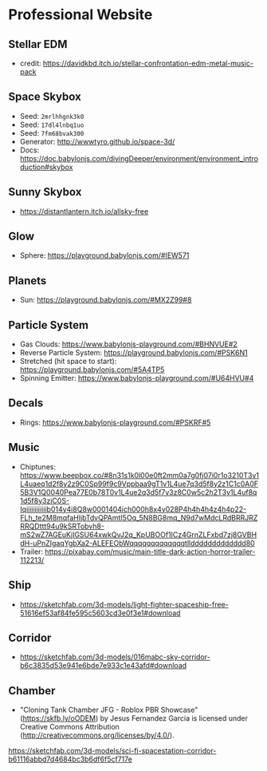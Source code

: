 # Professional Website

## Stellar EDM

-   credit: https://davidkbd.itch.io/stellar-confrontation-edm-metal-music-pack

## Space Skybox

-   Seed: `2mrlhhgnk3k0`
-   Seed: `17dl4lnbq1uo`
-   Seed: `7fm68bvak300`
-   Generator: http://wwwtyro.github.io/space-3d/
-   Docs: https://doc.babylonjs.com/divingDeeper/environment/environment_introduction#skybox

## Sunny Skybox

-   https://distantlantern.itch.io/allsky-free

## Glow

-   Sphere: https://playground.babylonjs.com/#IEW571

## Planets

-   Sun: https://playground.babylonjs.com/#MX2Z99#8

## Particle System

-   Gas Clouds: https://www.babylonjs-playground.com/#BHNVUE#2
-   Reverse Particle System: https://playground.babylonjs.com/#PSK6N1
-   Stretched (hit space to start): https://playground.babylonjs.com/#5A4TP5
-   Spinning Emitter: https://www.babylonjs-playground.com/#U64HVU#4

## Decals

-   Rings: https://www.babylonjs-playground.com/#PSKRF#5

## Music

-   Chiptunes: https://www.beepbox.co/#8n31s1k0l00e0ft2mm0a7g0fj07i0r1o3210T3v1L4uaeq1d2f8y2z9C0Sp99f9c9Vppbaa9gT1v1L4ue7q3d5f8y2z1C1c0A0F5B3V1Q0040Pea77E0b78T0v1L4ue2q3d5f7y3z8C0w5c2h2T3v1L4uf8q1d5f8y3ziC0S-Iqiiiiiiiiiiiib014y4i8Q8w0001404ich000h8x4y028P4h4h4h4z4h4p22-FLh_te2M8mqfaHIjbTdvQPAmtI5Oq_5N8BG8mq_N9d7wMdcLRdBRRJRZRRQDttt94u9kSRTobvh8-mS2wZ7AGEuKjIGSU64xwkQvJ2q_KpUBOOf1ICz4GrnZLFxbd7zj8GVBHdH-uPnZIgaqYgbXa2-ALEFEObWqqqqqqqqqqqqqtllddddddddddddd80
-   Trailer: https://pixabay.com/music/main-title-dark-action-horror-trailer-112213/

## Ship

-   https://sketchfab.com/3d-models/light-fighter-spaceship-free-51616ef53af84fe595c5603cd3e0f3e1#download

## Corridor

-   https://sketchfab.com/3d-models/016mabc-sky-corridor-b6c3835d53e941e6bde7e933c1e43afd#download

## Chamber

-   "Cloning Tank Chamber JFG - Roblox PBR Showcase" (https://skfb.ly/oODEM) by Jesus Fernandez Garcia is licensed under Creative Commons Attribution (http://creativecommons.org/licenses/by/4.0/).

https://sketchfab.com/3d-models/sci-fi-spacestation-corridor-b61116abbd7d4684bc3b6df6f5cf717e
